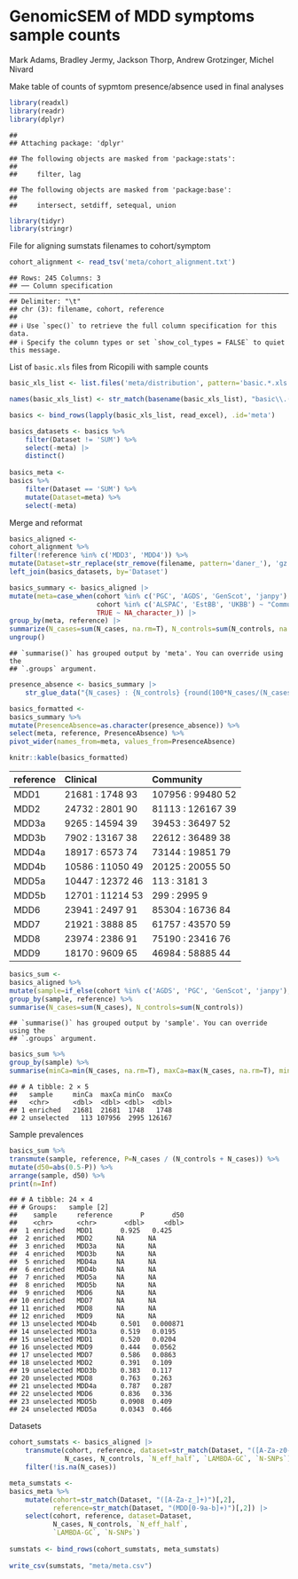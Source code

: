 GenomicSEM of MDD symptoms sample counts
================
Mark Adams, Bradley Jermy, Jackson Thorp, Andrew Grotzinger, Michel
Nivard

Make table of counts of sypmtom presence/absence used in final analyses

``` r
library(readxl)
library(readr)
library(dplyr)
```

    ## 
    ## Attaching package: 'dplyr'

    ## The following objects are masked from 'package:stats':
    ## 
    ##     filter, lag

    ## The following objects are masked from 'package:base':
    ## 
    ##     intersect, setdiff, setequal, union

``` r
library(tidyr)
library(stringr)
```

File for aligning sumstats filenames to cohort/symptom

``` r
cohort_alignment <- read_tsv('meta/cohort_alignment.txt')
```

    ## Rows: 245 Columns: 3
    ## ── Column specification ───────────────────────────────────────────────────────────────────────────────────────────────────────────
    ## Delimiter: "\t"
    ## chr (3): filename, cohort, reference
    ## 
    ## ℹ Use `spec()` to retrieve the full column specification for this data.
    ## ℹ Specify the column types or set `show_col_types = FALSE` to quiet this message.

List of `basic.xls` files from Ricopili with sample counts

``` r
basic_xls_list <- list.files('meta/distribution', pattern='basic.*.xls', full.names=TRUE, recursive=TRUE)

names(basic_xls_list) <- str_match(basename(basic_xls_list), "basic\\.([A-Za-z_]+\\.MDD[0-9A-Za-z_]+)")[,2]

basics <- bind_rows(lapply(basic_xls_list, read_excel), .id='meta')

basics_datasets <- basics %>%
    filter(Dataset != 'SUM') %>%
    select(-meta) |>
    distinct()
    
basics_meta <-
basics %>%
    filter(Dataset == 'SUM') %>%
    mutate(Dataset=meta) %>%
    select(-meta)
```

Merge and reformat

``` r
basics_aligned <- 
cohort_alignment %>%
filter(!reference %in% c('MDD3', 'MDD4')) %>%
mutate(Dataset=str_replace(str_remove(filename, pattern='daner_'), 'gz', 'align.gz')) %>%
left_join(basics_datasets, by='Dataset')

basics_summary <- basics_aligned |>
mutate(meta=case_when(cohort %in% c('PGC', 'AGDS', 'GenScot', 'janpy') ~ "Clinical",
                      cohort %in% c('ALSPAC', 'EstBB', 'UKBB') ~ "Community",
                      TRUE ~ NA_character_)) |>
group_by(meta, reference) |>
summarize(N_cases=sum(N_cases, na.rm=T), N_controls=sum(N_controls, na.rm=T), N_eff_half=sum(N_eff_half, na.rm=T)) |>
ungroup()
```

    ## `summarise()` has grouped output by 'meta'. You can override using the
    ## `.groups` argument.

``` r
presence_absence <- basics_summary |>
    str_glue_data("{N_cases} : {N_controls} {round(100*N_cases/(N_cases + N_controls))}")

basics_formatted <- 
basics_summary %>%
mutate(PresenceAbsence=as.character(presence_absence)) %>%
select(meta, reference, PresenceAbsence) %>%
pivot_wider(names_from=meta, values_from=PresenceAbsence)

knitr::kable(basics_formatted)
```

| reference | Clinical         | Community         |
|:----------|:-----------------|:------------------|
| MDD1      | 21681 : 1748 93  | 107956 : 99480 52 |
| MDD2      | 24732 : 2801 90  | 81113 : 126167 39 |
| MDD3a     | 9265 : 14594 39  | 39453 : 36497 52  |
| MDD3b     | 7902 : 13167 38  | 22612 : 36489 38  |
| MDD4a     | 18917 : 6573 74  | 73144 : 19851 79  |
| MDD4b     | 10586 : 11050 49 | 20125 : 20055 50  |
| MDD5a     | 10447 : 12372 46 | 113 : 3181 3      |
| MDD5b     | 12701 : 11214 53 | 299 : 2995 9      |
| MDD6      | 23941 : 2497 91  | 85304 : 16736 84  |
| MDD7      | 21921 : 3888 85  | 61757 : 43570 59  |
| MDD8      | 23974 : 2386 91  | 75190 : 23416 76  |
| MDD9      | 18170 : 9609 65  | 46984 : 58885 44  |

``` r
basics_sum <-
basics_aligned %>%
mutate(sample=if_else(cohort %in% c('AGDS', 'PGC', 'GenScot', 'janpy'), true='enriched', false='unselected')) %>%
group_by(sample, reference) %>%
summarise(N_cases=sum(N_cases), N_controls=sum(N_controls)) 
```

    ## `summarise()` has grouped output by 'sample'. You can override using the
    ## `.groups` argument.

``` r
basics_sum %>%
group_by(sample) %>%
summarise(minCa=min(N_cases, na.rm=T), maxCa=max(N_cases, na.rm=T), minCo=min(N_controls, na.rm=T), maxCo=max(N_controls, na.rm=T))
```

    ## # A tibble: 2 × 5
    ##   sample     minCa  maxCa minCo  maxCo
    ##   <chr>      <dbl>  <dbl> <dbl>  <dbl>
    ## 1 enriched   21681  21681  1748   1748
    ## 2 unselected   113 107956  2995 126167

Sample prevalences

``` r
basics_sum %>% 
transmute(sample, reference, P=N_cases / (N_controls + N_cases)) %>% 
mutate(d50=abs(0.5-P)) %>%
arrange(sample, d50) %>%
print(n=Inf)
```

    ## # A tibble: 24 × 4
    ## # Groups:   sample [2]
    ##    sample     reference       P       d50
    ##    <chr>      <chr>       <dbl>     <dbl>
    ##  1 enriched   MDD1       0.925   0.425   
    ##  2 enriched   MDD2      NA      NA       
    ##  3 enriched   MDD3a     NA      NA       
    ##  4 enriched   MDD3b     NA      NA       
    ##  5 enriched   MDD4a     NA      NA       
    ##  6 enriched   MDD4b     NA      NA       
    ##  7 enriched   MDD5a     NA      NA       
    ##  8 enriched   MDD5b     NA      NA       
    ##  9 enriched   MDD6      NA      NA       
    ## 10 enriched   MDD7      NA      NA       
    ## 11 enriched   MDD8      NA      NA       
    ## 12 enriched   MDD9      NA      NA       
    ## 13 unselected MDD4b      0.501   0.000871
    ## 14 unselected MDD3a      0.519   0.0195  
    ## 15 unselected MDD1       0.520   0.0204  
    ## 16 unselected MDD9       0.444   0.0562  
    ## 17 unselected MDD7       0.586   0.0863  
    ## 18 unselected MDD2       0.391   0.109   
    ## 19 unselected MDD3b      0.383   0.117   
    ## 20 unselected MDD8       0.763   0.263   
    ## 21 unselected MDD4a      0.787   0.287   
    ## 22 unselected MDD6       0.836   0.336   
    ## 23 unselected MDD5b      0.0908  0.409   
    ## 24 unselected MDD5a      0.0343  0.466

Datasets

``` r
cohort_sumstats <- basics_aligned |>
    transmute(cohort, reference, dataset=str_match(Dataset, "([A-Za-z0-9_]+)")[,2],
              N_cases, N_controls, `N_eff_half`, `LAMBDA-GC`, `N-SNPs`) |>
    filter(!is.na(N_cases))

meta_sumstats <-
basics_meta %>%
    mutate(cohort=str_match(Dataset, "([A-Za-z_]+)")[,2],
           reference=str_match(Dataset, "(MDD[0-9a-b]+)")[,2]) |>
    select(cohort, reference, dataset=Dataset,
           N_cases, N_controls, `N_eff_half`,
           `LAMBDA-GC`, `N-SNPs`)
           
sumstats <- bind_rows(cohort_sumstats, meta_sumstats)
           
write_csv(sumstats, "meta/meta.csv")
```
